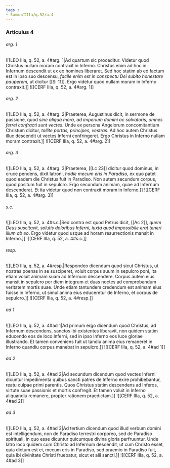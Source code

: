 ```yaml
---
tags : 
- Summa/IIIa/q.52/a.4
---
```


### Articulus 4

###### arg. 1
![[LEO IIIa, q. 52, a. 4#arg. 1|Ad quartum sic proceditur. Videtur quod Christus nullam moram contraxit in Inferno. Christus enim ad hoc in Infernum descendit ut ex eo homines liberaret. Sed hoc statim ab eo factum est in ipso suo descensu, *facile enim est in conspectu Dei subito honestare pauperem*, ut dicitur [[Si 11]]. Ergo videtur quod nullam moram in Inferno contraxit.]]
![[CERF IIIa, q. 52, a. 4#arg. 1]]

###### arg. 2
![[LEO IIIa, q. 52, a. 4#arg. 2|Praeterea, Augustinus dicit, in sermone de passione, quod *sine aliqua mora, ad imperium domini ac salvatoris, omnes ferrei confracti sunt vectes*. Unde ex persona Angelorum concomitantium Christum dicitur, *tollite portas, principes, vestras*. Ad hoc autem Christus illuc descendit ut vectes Inferni confringeret. Ergo Christus in Inferno nullam moram contraxit.]]
![[CERF IIIa, q. 52, a. 4#arg. 2]]

###### arg. 3
![[LEO IIIa, q. 52, a. 4#arg. 3|Praeterea, [[Lc 23]] dicitur quod dominus, in cruce pendens, dixit latroni, *hodie mecum eris in Paradiso*, ex quo patet quod eadem die Christus fuit in Paradiso. Non autem secundum corpus, quod positum fuit in sepulcro. Ergo secundum animam, quae ad Infernum descenderat. Et ita videtur quod non contraxit moram in Inferno.]]
![[CERF IIIa, q. 52, a. 4#arg. 3]]

###### s.c.
![[LEO IIIa, q. 52, a. 4#s.c.|Sed contra est quod Petrus dicit, [[Ac 2]], *quem Deus suscitavit, solutis doloribus Inferni, iuxta quod impossibile erat teneri illum ab eo*. Ergo videtur quod usque ad horam resurrectionis mansit in Inferno.]]
![[CERF IIIa, q. 52, a. 4#s.c.]]

###### resp.
![[LEO IIIa, q. 52, a. 4#resp.|Respondeo dicendum quod sicut Christus, ut nostras poenas in se susciperet, voluit corpus suum in sepulcro poni, ita etiam voluit animam suam ad Infernum descendere. Corpus autem eius mansit in sepulcro per diem integrum et duas noctes ad comprobandum veritatem mortis suae. Unde etiam tantundem credendum est animam eius fuisse in Inferno, ut simul anima eius educeretur de Inferno, et corpus de sepulcro.]]
![[CERF IIIa, q. 52, a. 4#resp.]]

###### ad 1
![[LEO IIIa, q. 52, a. 4#ad 1|Ad primum ergo dicendum quod Christus, ad Infernum descendens, sanctos ibi existentes liberavit, non quidem statim educendo eos de loco Inferni, sed in ipso Inferno eos luce gloriae illustrando. Et tamen conveniens fuit ut tandiu anima eius remaneret in Inferno quandiu corpus manebat in sepulcro.]]
![[CERF IIIa, q. 52, a. 4#ad 1]]

###### ad 2
![[LEO IIIa, q. 52, a. 4#ad 2|Ad secundum dicendum quod vectes Inferni dicuntur impedimenta quibus sancti patres de Inferno exire prohibebantur, reatu culpae primi parentis. Quos Christus statim descendens ad Inferos, virtute suae passionis et mortis confregit. Et tamen voluit in Inferno aliquandiu remanere, propter rationem praedictam.]]
![[CERF IIIa, q. 52, a. 4#ad 2]]

###### ad 3
![[LEO IIIa, q. 52, a. 4#ad 3|Ad tertium dicendum quod illud verbum domini est intelligendum, non de Paradiso terrestri corporeo, sed de Paradiso spirituali, in quo esse dicuntur quicumque divina gloria perfruuntur. Unde latro loco quidem cum Christo ad Infernum descendit, ut cum Christo esset, quia dictum est ei, mecum eris in Paradiso, sed praemio in Paradiso fuit, quia ibi divinitate Christi fruebatur, sicut et alii sancti.]]
![[CERF IIIa, q. 52, a. 4#ad 3]]

